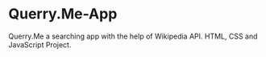 # Querry.Me-App
Querry.Me a searching app with the help of Wikipedia API.
HTML, CSS and JavaScript Project.

